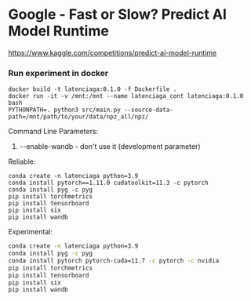 # Google - Fast or Slow? Predict AI Model Runtime

https://www.kaggle.com/competitions/predict-ai-model-runtime

### Run experiment in docker
```shell
docker build -t latenciaga:0.1.0 -f Dockerfile .
docker run -it -v /mnt:/mnt --name latenciaga_cont latenciaga:0.1.0 bash
PYTHONPATH=. python3 src/main.py --source-data-path=/mnt/path/to/your/data/npz_all/npz/
```

Command Line Parameters:
1. --enable-wandb - don't use it (development parameter)


Reliable:
```
conda create -n latenciaga python=3.9
conda install pytorch==1.11.0 cudatoolkit=11.3 -c pytorch
conda install pyg -c pyg
pip install torchmetrics
pip install tensorboard
pip install six
pip install wandb
```

Experimental:
```bash
conda create -n latenciaga python=3.9
conda install pyg -c pyg
conda install pytorch pytorch-cuda=11.7 -c pytorch -c nvidia
pip install torchmetrics
pip install tensorboard
pip install six
pip install wandb
```
